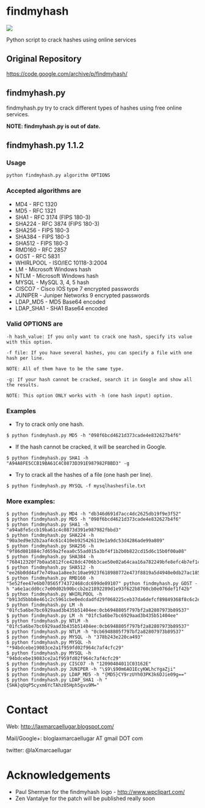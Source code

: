 # findmyhash

![](https://storage.googleapis.com/google-code-archive/v2/code.google.com/findmyhash/logo.png)

Python script to crack hashes using online services

## Original Repository

https://code.google.com/archive/p/findmyhash/

## findmyhash.py
findmyhash.py try to crack different types of hashes using free online services.

**NOTE: findmyhash.py is out of date.**

## findmyhash.py 1.1.2

### Usage
```
python findmyhash.py algorithm OPTIONS
```

### Accepted algorithms are

* MD4 - RFC 1320
* MD5 - RFC 1321
* SHA1 - RFC 3174 (FIPS 180-3)
* SHA224 - RFC 3874 (FIPS 180-3)
* SHA256 - FIPS 180-3
* SHA384 - FIPS 180-3
* SHA512 - FIPS 180-3
* RMD160 - RFC 2857
* GOST - RFC 5831
* WHIRLPOOL - ISO/IEC 10118-3:2004
* LM - Microsoft Windows hash
* NTLM - Microsoft Windows hash
* MYSQL - MySQL 3, 4, 5 hash
* CISCO7 - Cisco IOS type 7 encrypted passwords
* JUNIPER - Juniper Networks $9$ encrypted passwords
* LDAP_MD5 - MD5 Base64 encoded
* LDAP_SHA1 - SHA1 Base64 encoded

### Valid OPTIONS are

```
-h hash_value: If you only want to crack one hash, specify its value with this option.

-f file: If you have several hashes, you can specify a file with one hash per line.

NOTE: All of them have to be the same type.

-g: If your hash cannot be cracked, search it in Google and show all the results.

NOTE: This option ONLY works with -h (one hash input) option.
```

### Examples

* Try to crack only one hash. 

```
$ python findmyhash.py MD5 -h "098f6bcd4621d373cade4e832627b4f6"
```

* If the hash cannot be cracked, it will be searched in Google.
```
$ python findmyhash.py SHA1 -h "A94A8FE5CCB19BA61C4C0873D391E987982FBBD3" -g
```

* Try to crack all the hashes of a file (one hash per line).
```
$ python findmyhash.py MYSQL -f mysqlhashesfile.txt
```

### More examples: 

```
$ python findmyhash.py MD4 -h "db346d691d7acc4dc2625db19f9e3f52" 
$ python findmyhash.py MD5 -h "098f6bcd4621d373cade4e832627b4f6" 
$ python findmyhash.py SHA1 -h "a94a8fe5ccb19ba61c4c0873d391e987982fbbd3" 
$ python findmyhash.py SHA224 -h "90a3ed9e32b2aaf4c61c410eb925426119e1a9dc53d4286ade99a809" 
$ python findmyhash.py SHA256 -h "9f86d081884c7d659a2feaa0c55ad015a3bf4f1b2b0b822cd15d6c15b0f00a08" 
$ python findmyhash.py SHA384 -h "768412320f7b0aa5812fce428dc4706b3cae50e02a64caa16a782249bfe8efc4b7ef1ccb126255d196047dfedf17a0a9" 
$ python findmyhash.py SHA512 -h "ee26b0dd4af7e749aa1a8ee3c10ae9923f618980772e473f8819a5d4940e0db27ac185f8a0e1d5f84f88bc887fd67b143732c304cc5fa9ad8e6f57f50028a8ff" 
$ python findmyhash.py RMD160 -h "5e52fee47e6b070565f74372468cdc699de89107" python findmyhash.py GOST -h "a6e1acdd0cc7e00d02b90bccb2e21892289d1e93f622b8760cb0e076def1f42b" 
$ python findmyhash.py WHIRLPOOL -h "b913d5bbb8e461c2c5961cbe0edcdadfd29f068225ceb37da6defcf89849368f8c6c2eb6a4c4ac75775d032a0ecfdfe8550573062b653fe92fc7b8fb3b7be8d6" 
$ python findmyhash.py LM -h "01fc5a6be7bc6929aad3b435b51404ee:0cb6948805f797bf2a82807973b89537" 
$ python findmyhash.py LM -h "01fc5a6be7bc6929aad3b435b51404ee" 
$ python findmyhash.py NTLM -h "01fc5a6be7bc6929aad3b435b51404ee:0cb6948805f797bf2a82807973b89537" 
$ python findmyhash.py NTLM -h "0cb6948805f797bf2a82807973b89537" 
$ python findmyhash.py MYSQL -h "378b243e220ca493" 
$ python findmyhash.py MYSQL -h "*94bdcebe19083ce2a1f959fd02f964c7af4cfc29" 
$ python findmyhash.py MYSQL -h "94bdcebe19083ce2a1f959fd02f964c7af4cfc29" 
$ python findmyhash.py CISCO7 -h "12090404011C03162E" 
$ python findmyhash.py JUNIPER -h "\$9\$90m6AO1EcyKWLhcYgaZji" 
$ python findmyhash.py LDAP_MD5 -h "{MD5}CY9rzUYh03PK3k6DJie09g==" 
$ python findmyhash.py LDAP_SHA1 -h "{SHA}qUqP5cyxm6YcTAhz05Hph5gvu9M="
```

# Contact
Web: http://laxmarcaellugar.blogspot.com/

Mail/Google+: bloglaxmarcaellugar AT gmail DOT com

twitter: @laXmarcaellugar

# Acknowledgements
* Paul Sherman for the findmyhash logo - http://www.wpclipart.com/
* Zen Vantalye for the patch will be published really soon
